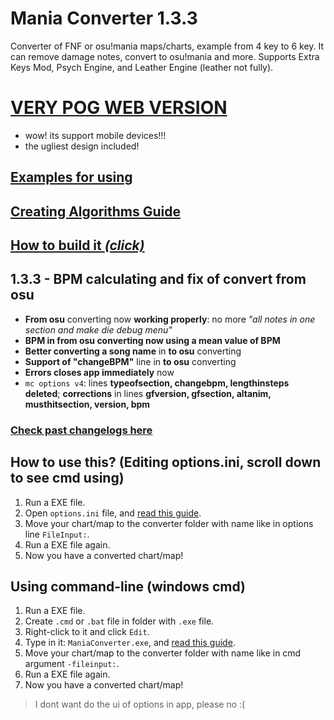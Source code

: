 # Mania Converter 1.3.3
Converter of FNF or osu!mania maps/charts, example from 4 key to 6 key. It can remove damage notes, convert to osu!mania and more. Supports Extra Keys Mod, Psych Engine, and Leather Engine (leather not fully).

# [VERY POG WEB VERSION](https://theleername.github.io/mania-converter/)
- wow! its support mobile devices!!!
- the ugliest design included!

## [Examples for using](https://github.com/TheLeerName/mania-converter/blob/main/docs/examples.md)

## [Creating Algorithms Guide](https://github.com/TheLeerName/mania-converter/blob/main/docs/algorithms.md)

## [How to build it *(click)*](https://github.com/TheLeerName/mania-converter/blob/main/docs/building.md)

## 1.3.3 - BPM calculating and fix of convert from osu
- **From osu** converting now **working properly**: no more *"all notes in one section and make die debug menu"*
- **BPM in from osu converting now using a mean value of BPM**
- **Better converting a song name** in **to osu** converting
- **Support of "changeBPM"** line in **to osu** converting
- **Errors closes app immediately** now
- `mc options v4`: lines **typeofsection, changebpm, lengthinsteps deleted**; **corrections** in lines **gfversion, gfsection, altanim, musthitsection, version, bpm**
### [Check past changelogs here](https://github.com/TheLeerName/mania-converter/blob/main/docs/changelogs.md)

## How to use this? (Editing options.ini, scroll down to see cmd using)
1. Run a EXE file.
2. Open `options.ini` file, and [read this guide](https://github.com/TheLeerName/mania-converter/blob/main/docs/guideoptions.md).
3. Move your chart/map to the converter folder with name like in options line `FileInput:`.
4. Run a EXE file again.
5. Now you have a converted chart/map!

## Using command-line (windows cmd)
1. Run a EXE file.
2. Create `.cmd` or `.bat` file in folder with `.exe` file.
3. Right-click to it and click `Edit`.
4. Type in it: `ManiaConverter.exe`, and [read this guide](https://github.com/TheLeerName/mania-converter/blob/main/docs/guideoptions.md).
5. Move your chart/map to the converter folder with name like in cmd argument `-fileinput:`.
6. Run a EXE file again.
7. Now you have a converted chart/map!

> I dont want do the ui of options in app, please no :(
